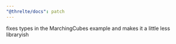 ```yaml
---
"@threlte/docs": patch
---
```


fixes types in the MarchingCubes example and makes it a little less libraryish

